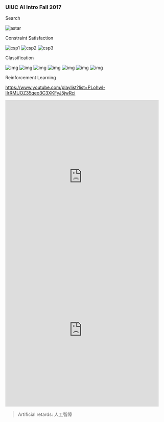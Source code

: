 ### UIUC AI Intro Fall 2017

Search

![astar](img/astar.jpg)

Constraint Satisfaction

![csp1](img/csp1.jpg)
![csp2](img/csp2.jpg)
![csp3](img/brkthru.jpg)

Classification

![img](img/i1.png)
![img](img/i2.png)
![img](img/i3.png)
![img](img/i4.png)
![img](img/i5.png)
![img](img/i6.png)
![img](img/i7.png)

Reinforcement Learning

https://www.youtube.com/playlist?list=PLohwl-IIrRMUOZ35qeo3C3XKFyJ5jwRci

<iframe src="https://giphy.com/embed/3o6fJ6txMX9Hmkgp5C" width="480" height="480" frameBorder="0" class="giphy-embed" allowFullScreen></iframe>

<iframe src="https://giphy.com/embed/l3mZdcimp6kzUOIjC" width="480" height="480" frameBorder="0" class="giphy-embed" allowFullScreen></iframe>


> Artificial retards: 人工智障
